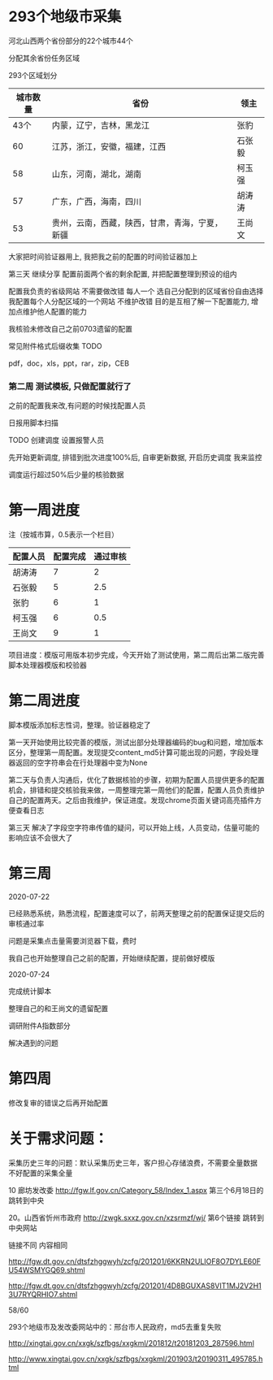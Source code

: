 # 293个地级市采集

河北山西两个省份部分的22个城市44个

分配其余省份任务区域

293个区域划分

| 城市数量 | 省份                                           | 领主   |
| -------- | ---------------------------------------------- | ------ |
| 43个     | 内蒙，辽宁，吉林，黑龙江                       | 张豹   |
| 60       | 江苏，浙江，安徽，福建，江西                   | 石张毅 |
| 58       | 山东，河南，湖北，湖南                         | 柯玉强 |
| 57       | 广东，广西，海南，四川                         | 胡涛涛 |
| 53       | 贵州，云南，西藏，陕西，甘肃，青海，宁夏，新疆 | 王尚文 |

大家把时间验证器用上, 我把我之前的配置的时间验证器加上



第三天 继续分享
配置前面两个省的剩余配置, 并把配置整理到预设的组内

配置我负责的省级网站 不需要做改错 每人一个 选自己分配到的区域省份自由选择
我配置每个人分配区域的一个网站 不维护改错
目的是互相了解一下配置能力, 增加点维护他人配置的能力

我核验未修改自己之前0703遗留的配置

常见附件格式后缀收集 TODO

pdf，doc，xls，ppt，rar，zip，CEB

### 第二周 测试模板, 只做配置就行了

之前的配置我来改,有问题的时候找配置人员

日报用脚本扫描

TODO 创建调度 设置报警人员

先开始更新调度, 排错到批次进度100%后, 自审更新数据, 开启历史调度 我来监控

调度运行超过50%后少量的核验数据

# 第一周进度
注（按城市算，0.5表示一个栏目）

| 配置人员 | 配置完成 | 通过审核 |
| -------- | -------- | -------- |
| 胡涛涛   | 7        | 2        |
| 石张毅   | 5        | 2.5      |
| 张豹     | 6        | 1        |
| 柯玉强   | 6        | 0.5      |
| 王尚文   | 9        | 1        |

项目进度：模版可用版本初步完成，今天开始了测试使用，第二周后出第二版完善脚本处理器模版和校验器

# 第二周进度

脚本模版添加标志性词，整理。验证器稳定了

第一天开始使用比较完善的模版，测试出部分处理器编码的bug和问题，增加版本区分，整理第一周配置。发现提交content_md5计算可能出现的问题，字段处理器返回的空字符串会在行处理器中变为None

第二天与负责人沟通后，优化了数据核验的步骤，初期为配置人员提供更多的配置机会，排错和提交核验我来做，一周整理完第一周他们的配置，配置人员负责维护自己的配置两天。之后由我维护，保证进度。发现chrome页面关键词高亮插件方便查看日志

第三天 解决了字段空字符串传值的疑问，可以开始上线，人员变动，估量可能的影响应该不会很大了

# 第三周

2020-07-22

已经熟悉系统，熟悉流程，配置速度可以了，前两天整理之前的配置保证提交后的审核通过率

问题是采集点击量需要浏览器下载，费时

我自己也开始整理自己之前的配置，开始继续配置，提前做好模版

2020-07-24

完成统计脚本

整理自己的和王尚文的遗留配置

调研附件A指数部分

解决遇到的问题

# 第四周

修改复审的错误之后再开始配置





# 关于需求问题：

采集历史三年的问题：默认采集历史三年，客户担心存储浪费，不需要全量数据 不好配置的采集全量



10  廊坊发改委 http://fgw.lf.gov.cn/Category_58/Index_1.aspx 第三个6月18日的跳转到中央

20。山西省忻州市政府  http://zwgk.sxxz.gov.cn/xzsrmzf/wj/   第6个链接 跳转到中央网站

链接不同 内容相同

http://fgw.dt.gov.cn/dtsfzhggwyh/zcfg/201201/6KKRN2ULIOF8O7DYLE60FU54WSMYGQ69.shtml

http://fgw.dt.gov.cn/dtsfzhggwyh/zcfg/201201/4D8BGUXAS8VIT1MJ2V2H13U7RYQRHIO7.shtml



58/60

293个地级市及发改委网站中的：邢台市人民政府，md5去重复失败

http://xingtai.gov.cn/xxgk/szfbgs/xxgkml/201812/t20181203_287596.html

http://www.xingtai.gov.cn/xxgk/szfbgs/xxgkml/201903/t20190311_495785.html


